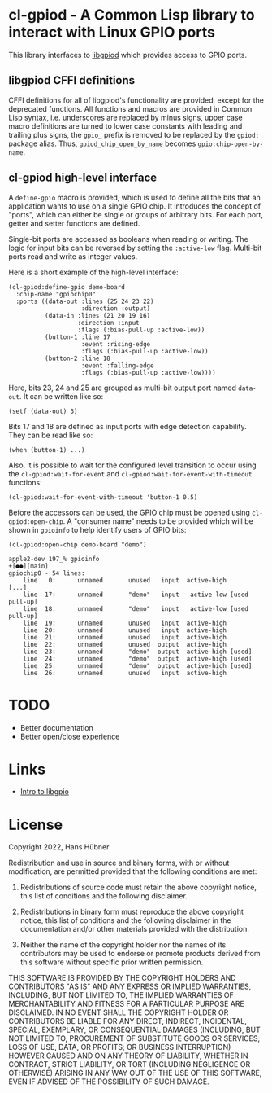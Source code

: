 # cl-gpiod - A Common Lisp library to interact with Linux GPIO ports

This library interfaces to
[libgpiod](https://git.kernel.org/pub/scm/libs/libgpiod/libgpiod.git/tree/include/gpiod.h)
which provides access to GPIO ports.

## libgpiod CFFI definitions

CFFI definitions for all of libgpiod's functionality are provided,
except for the deprecated functions.  All functions and macros are
provided in Common Lisp syntax, i.e. underscores are replaced by minus
signs, upper case macro definitions are turned to lower case constants
with leading and trailing plus signs, the `gpio_` prefix is removed to
be replaced by the `gpiod:` package alias.   Thus,
`gpiod_chip_open_by_name` becomes `gpio:chip-open-by-name`.

## cl-gpiod high-level interface

A `define-gpio` macro is provided, which is used to define all the
bits that an application wants to use on a single GPIO chip.  It
introduces the concept of "ports", which can either be single or
groups of arbitrary bits.  For each port, getter and setter functions
are defined.

Single-bit ports are accessed as booleans when reading or writing.
The logic for input bits can be reversed by setting the `:active-low`
flag.  Multi-bit ports read and write as integer values.

Here is a short example of the high-level interface:

```
(cl-gpiod:define-gpio demo-board
  :chip-name "gpiochip0"
  :ports ((data-out :lines (25 24 23 22)
                    :direction :output)
          (data-in :lines (21 20 19 16)
                   :direction :input
                   :flags (:bias-pull-up :active-low))
          (button-1 :line 17
                    :event :rising-edge
                    :flags (:bias-pull-up :active-low))
          (button-2 :line 18
                    :event :falling-edge
                    :flags (:bias-pull-up :active-low))))
```

Here, bits 23, 24 and 25 are grouped as multi-bit output port named
`data-out`.  It can be written like so:

    (setf (data-out) 3)

Bits 17 and 18 are defined as input ports with edge detection
capability.  They can be read like so:

    (when (button-1) ...)

Also, it is possible to wait for the configured level transition to
occur using the `cl-gpiod:wait-for-event` and
`cl-gpiod:wait-for-event-with-timeout` functions:

    (cl-gpiod:wait-for-event-with-timeout 'button-1 0.5)

Before the accessors can be used, the GPIO chip must be opened using
`cl-gpiod:open-chip`.  A "consumer name" needs to be provided which
will be shown in `gpioinfo` to help identify users of GPIO bits:

    (cl-gpiod:open-chip demo-board "demo")

```
apple2-dev 197_% gpioinfo                                                                                                               ±[●●][main]
gpiochip0 - 54 lines:
    line   0:      unnamed       unused   input  active-high
[...]
    line  17:      unnamed       "demo"   input   active-low [used pull-up]
    line  18:      unnamed       "demo"   input   active-low [used pull-up]
    line  19:      unnamed       unused   input  active-high
    line  20:      unnamed       unused   input  active-high
    line  21:      unnamed       unused   input  active-high
    line  22:      unnamed       unused  output  active-high
    line  23:      unnamed       "demo"  output  active-high [used]
    line  24:      unnamed       "demo"  output  active-high [used]
    line  25:      unnamed       "demo"  output  active-high [used]
    line  26:      unnamed       unused   input  active-high
```


# TODO

 - Better documentation
 - Better open/close experience

# Links

 - [Intro to libgpio](https://lloydrochester.com/post/hardware/libgpiod-intro-rpi/)

# License

Copyright 2022, Hans Hübner

Redistribution and use in source and binary forms, with or without
modification, are permitted provided that the following conditions are
met:

1. Redistributions of source code must retain the above copyright
   notice, this list of conditions and the following disclaimer.

2. Redistributions in binary form must reproduce the above copyright
   notice, this list of conditions and the following disclaimer in the
   documentation and/or other materials provided with the
   distribution.

3. Neither the name of the copyright holder nor the names of its
   contributors may be used to endorse or promote products derived
   from this software without specific prior written permission.

THIS SOFTWARE IS PROVIDED BY THE COPYRIGHT HOLDERS AND CONTRIBUTORS
"AS IS" AND ANY EXPRESS OR IMPLIED WARRANTIES, INCLUDING, BUT NOT
LIMITED TO, THE IMPLIED WARRANTIES OF MERCHANTABILITY AND FITNESS FOR
A PARTICULAR PURPOSE ARE DISCLAIMED. IN NO EVENT SHALL THE COPYRIGHT
HOLDER OR CONTRIBUTORS BE LIABLE FOR ANY DIRECT, INDIRECT, INCIDENTAL,
SPECIAL, EXEMPLARY, OR CONSEQUENTIAL DAMAGES (INCLUDING, BUT NOT
LIMITED TO, PROCUREMENT OF SUBSTITUTE GOODS OR SERVICES; LOSS OF USE,
DATA, OR PROFITS; OR BUSINESS INTERRUPTION) HOWEVER CAUSED AND ON ANY
THEORY OF LIABILITY, WHETHER IN CONTRACT, STRICT LIABILITY, OR TORT
(INCLUDING NEGLIGENCE OR OTHERWISE) ARISING IN ANY WAY OUT OF THE USE
OF THIS SOFTWARE, EVEN IF ADVISED OF THE POSSIBILITY OF SUCH DAMAGE.
